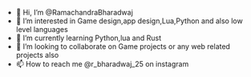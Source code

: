 - 👋 Hi, I’m @RamachandraBharadwaj
- 👀 I’m interested in Game design,app design,Lua,Python and also low level languages
- 🌱 I’m currently learning Python,lua and Rust
- 💞️ I’m looking to collaborate on Game projects or any web related projects also
- 📫 How to reach me @r_bharadwaj_25 on instagram

<!---
RamachandraBharadwaj/RamachandraBharadwaj is a ✨ special ✨ repository because its `README.md` (this file) appears on your GitHub profile.
You can click the Preview link to take a look at your changes.
--->

